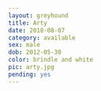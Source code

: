```yaml
---
layout: greyhound
title: Arty
date: 2018-08-07
category: available
sex: male
dob: 2012-05-30
color: brindle and white
pic: arty.jpg
pending: yes
---
```


